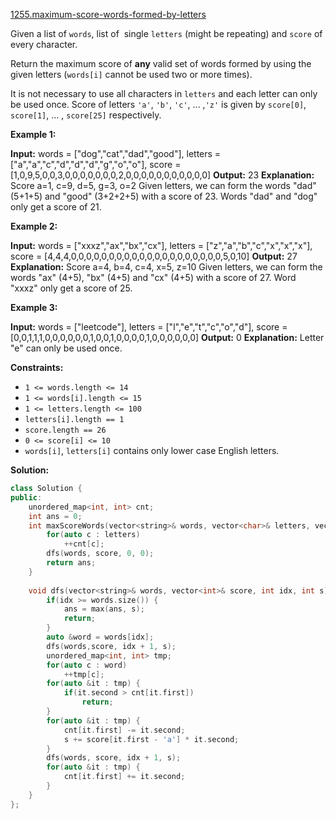 [1255.maximum-score-words-formed-by-letters](https://leetcode.com/problems/maximum-score-words-formed-by-letters/)  

Given a list of `words`, list of  single `letters` (might be repeating) and `score` of every character.

Return the maximum score of **any** valid set of words formed by using the given letters (`words[i]` cannot be used two or more times).

It is not necessary to use all characters in `letters` and each letter can only be used once. Score of letters `'a'`, `'b'`, `'c'`, ... ,`'z'` is given by `score[0]`, `score[1]`, ... , `score[25]` respectively.

**Example 1:**

**Input:** words = \["dog","cat","dad","good"\], letters = \["a","a","c","d","d","d","g","o","o"\], score = \[1,0,9,5,0,0,3,0,0,0,0,0,0,0,2,0,0,0,0,0,0,0,0,0,0,0\]
**Output:** 23
**Explanation:**
Score  a=1, c=9, d=5, g=3, o=2
Given letters, we can form the words "dad" (5+1+5) and "good" (3+2+2+5) with a score of 23.
Words "dad" and "dog" only get a score of 21.

**Example 2:**

**Input:** words = \["xxxz","ax","bx","cx"\], letters = \["z","a","b","c","x","x","x"\], score = \[4,4,4,0,0,0,0,0,0,0,0,0,0,0,0,0,0,0,0,0,0,0,0,5,0,10\]
**Output:** 27
**Explanation:**
Score  a=4, b=4, c=4, x=5, z=10
Given letters, we can form the words "ax" (4+5), "bx" (4+5) and "cx" (4+5) with a score of 27.
Word "xxxz" only get a score of 25.

**Example 3:**

**Input:** words = \["leetcode"\], letters = \["l","e","t","c","o","d"\], score = \[0,0,1,1,1,0,0,0,0,0,0,1,0,0,1,0,0,0,0,1,0,0,0,0,0,0\]
**Output:** 0
**Explanation:**
Letter "e" can only be used once.

**Constraints:**

*   `1 <= words.length <= 14`
*   `1 <= words[i].length <= 15`
*   `1 <= letters.length <= 100`
*   `letters[i].length == 1`
*   `score.length == 26`
*   `0 <= score[i] <= 10`
*   `words[i]`, `letters[i]` contains only lower case English letters.  



**Solution:**  

```cpp
class Solution {
public:
    unordered_map<int, int> cnt;
    int ans = 0;
    int maxScoreWords(vector<string>& words, vector<char>& letters, vector<int>& score) {
        for(auto c : letters) 
            ++cnt[c];
        dfs(words, score, 0, 0);
        return ans;
    }
    
    void dfs(vector<string>& words, vector<int>& score, int idx, int s) {
        if(idx >= words.size()) {
            ans = max(ans, s);
            return;
        }
        auto &word = words[idx];
        dfs(words,score, idx + 1, s);
        unordered_map<int, int> tmp;
        for(auto c : word)
            ++tmp[c];
        for(auto &it : tmp) {
            if(it.second > cnt[it.first])
                return;
        }
        for(auto &it : tmp) {
            cnt[it.first] -= it.second;
            s += score[it.first - 'a'] * it.second;
        }
        dfs(words, score, idx + 1, s);
        for(auto &it : tmp) {
            cnt[it.first] += it.second;
        }
    }
};
```
      